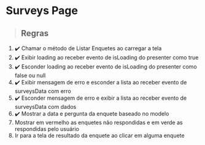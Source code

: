 # Surveys Page

> ## Regras
1. ✔️ Chamar o método de Listar Enquetes ao carregar a tela
2. ✔️ Exibir loading ao receber evento de isLoading do presenter como true
3. ✔️ Esconder loading ao receber evento de isLoading do presenter como false ou null
4. ✔️ Exibir mensagem de erro e esconder a lista ao receber evento de surveysData com erro
5. ✔️ Esconder mensagem de erro e exibir a lista ao receber evento de surveysData com dados
6. ✔️ Mostrar a data e pergunta da enquete baseado no modelo
7. Mostrar em vermelho as enquetes não respondidas e em verde as respondidas pelo usuário
8. Ir para a tela de resultado da enquete ao clicar em alguma enquete